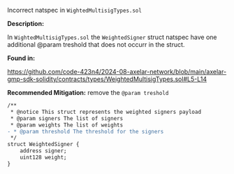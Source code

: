 Incorrect natspec in `WightedMultisigTypes.sol`

**Description:** 

In `WightedMultisigTypes.sol` the `WeightedSigner` struct natspec have one additional @param treshold that does not occurr in the struct.

**Found in:**

https://github.com/code-423n4/2024-08-axelar-network/blob/main/axelar-gmp-sdk-solidity/contracts/types/WeightedMultisigTypes.sol#L5-L14

**Recommended Mitigation:** 
remove the `@param treshold`

```diff
/**
 * @notice This struct represents the weighted signers payload
 * @param signers The list of signers
 * @param weights The list of weights
- * @param threshold The threshold for the signers
 */
struct WeightedSigner {
    address signer;
    uint128 weight;
}
```